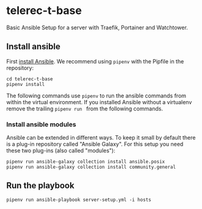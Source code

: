 # telerec-t-base
Basic Ansible Setup for a server with Traefik, Portainer and Watchtower.

## Install ansible

First [install Ansible](https://docs.ansible.com/ansible/latest/installation_guide/intro_installation.html). 
We recommend using `pipenv` with the Pipfile in the repository:
```shell
cd telerec-t-base
pipenv install
```

The following commands use `pipenv` to run the ansible commands from within the virtual environment. 
If you installed Ansible without a virtualenv remove the trailing `pipenv run ` from the following commands.

### Install ansible modules

Ansible can be extended in different ways. To keep it small by default there is a plug-in repository called 
"Ansible Galaxy". For this setup you need these two plug-ins (also called "modules"): 

```shell script
pipenv run ansible-galaxy collection install ansible.posix
pipenv run ansible-galaxy collection install community.general
```

## Run the playbook

```shell script
pipenv run ansible-playbook server-setup.yml -i hosts
```

